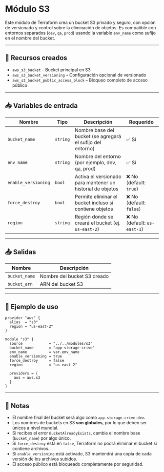 # Módulo S3

Este módulo de Terraform crea un bucket S3 privado y seguro, con opción de versionado y control sobre la eliminación de objetos. Es compatible con entornos separados (`dev`, `qa`, `prod`) usando la variable `env_name` como sufijo en el nombre del bucket.

---

## 📂 Recursos creados

* `aws_s3_bucket` – Bucket principal en S3
* `aws_s3_bucket_versioning` – Configuración opcional de versionado
* `aws_s3_bucket_public_access_block` – Bloqueo completo de acceso público

---

## 📥 Variables de entrada

| Nombre              | Tipo     | Descripción                                                | Requerido                   |
| ------------------- | -------- | ---------------------------------------------------------- | --------------------------- |
| `bucket_name`       | `string` | Nombre base del bucket (se agregará el sufijo del entorno) | ✅ Sí                        |
| `env_name`          | `string` | Nombre del entorno (por ejemplo, dev, qa, prod)            | ✅ Sí                        |
| `enable_versioning` | `bool`   | Activa el versionado para mantener un historial de objetos | ❌ No (default: `true`)      |
| `force_destroy`     | `bool`   | Permite eliminar el bucket incluso si contiene objetos     | ❌ No (default: `false`)     |
| `region`            | `string` | Región donde se creará el bucket (ej. `us-east-2`)         | ❌ No (default: `us-east-1`) |

---

## 📤 Salidas

| Nombre        | Descripción                 |
| ------------- | --------------------------- |
| `bucket_name` | Nombre del bucket S3 creado |
| `bucket_arn`  | ARN del bucket S3           |

---

## 🚀 Ejemplo de uso

```hcl
provider "aws" {
  alias  = "s3"
  region = "us-east-2"
}

module "s3" {
  source            = "../../modules/s3"
  bucket_name       = "app-storage-crive"
  env_name          = var.env_name
  enable_versioning = true
  force_destroy     = false
  region            = "us-east-2"

  providers = {
    aws = aws.s3
  }
}
```

---

## 🧰 Notas

* El nombre final del bucket será algo como `app-storage-crive-dev`.
* Los nombres de buckets en S3 **son globales**, por lo que deben ser únicos a nivel mundial.
* Si recibes el error `BucketAlreadyExists`, cambia el nombre base (`bucket_name`) por algo único.
* Si `force_destroy` está en `false`, Terraform no podrá eliminar el bucket si contiene archivos.
* Si `enable_versioning` está activado, S3 mantendrá una copia de cada versión de los archivos subidos.
* El acceso público está bloqueado completamente por seguridad.

